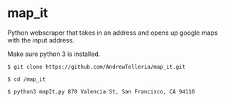 # map_it
Python webscraper that takes in an address and opens up google maps with the input address.

Make sure python 3 is installed.

`$ git clone https://github.com/AndrewTelleria/map_it.git`

`$ cd /map_it`

`$ python3 mapIt.py 870 Valencia St, San Francisco, CA 94110`
